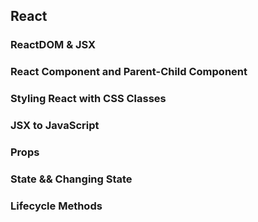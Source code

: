 ## React

### ReactDOM & JSX

### React Component and Parent-Child Component

### Styling React with CSS Classes

### JSX to JavaScript

### Props

### State && Changing State

### Lifecycle Methods